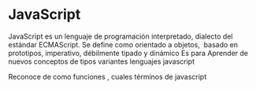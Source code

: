 # JavaScript
JavaScript es un lenguaje de programación interpretado, dialecto del estándar ECMAScript. Se define como orientado a objetos, ​ basado en prototipos, imperativo, débilmente tipado y dinámico
Es para Aprender de nuevos conceptos de tipos variantes lenguajes javascript

Reconoce de como funciones , cuales términos de javascript 
